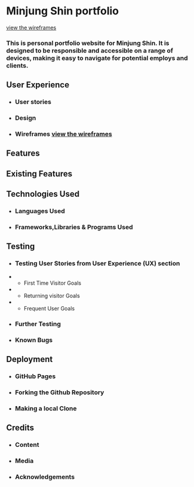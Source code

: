 # Minjung Shin portfolio 

[view the wireframes](https://drive.google.com/file/d/1htATzCt2mXrUHSMymdTBS5mMUaec4ySY/view?usp=sharing) <!-- real website link should be here-->

### This is personal portfolio website for Minjung Shin. It is designed to be responsible and accessible on a range of devices, making it easy to navigate for potential employs and clients. 

<!-- after project finish, imag screenshot should be here with L/M/S size-->

## User Experience <UX>

* ### User stories
* ### Design
* ### Wireframes [view the wireframes](https://drive.google.com/file/d/1htATzCt2mXrUHSMymdTBS5mMUaec4ySY/view?usp=sharing) <!-- real website link should be here-->


## Features


## Existing Features


## Technologies Used
* ### Languages Used
* ### Frameworks,Libraries & Programs Used


## Testing
* ### Testing User Stories from User Experience (UX) section
* * First Time Visitor Goals
* * Returning visitor Goals
* * Frequent User Goals
* ### Further Testing
* ### Known Bugs


## Deployment
* ### GitHub Pages
* ### Forking the Github Repository
* ### Making a local Clone


## Credits
* ### Content
* ### Media
* ### Acknowledgements